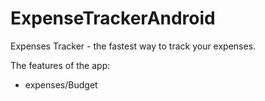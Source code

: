 # ExpenseTrackerAndroid
Expenses Tracker - the fastest way to track your expenses.


The features of the app:


- expenses/Budget
